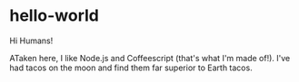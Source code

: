 # hello-world

Hi Humans!

ATaken here, I like Node.js and Coffeescript (that's what I'm made of!).
I've had tacos on the moon and find them far superior to Earth tacos.
